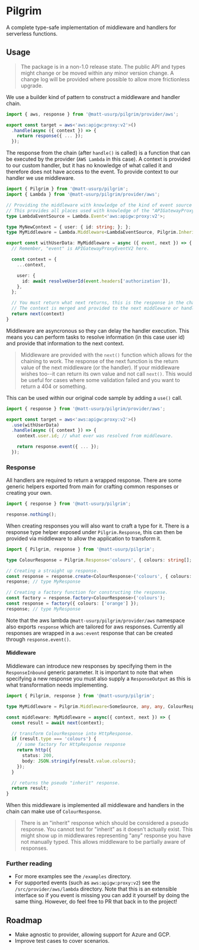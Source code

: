 # Pilgrim

A complete type-safe implementation of middleware and handlers for serverless functions.

## Usage

> The package is in a non-1.0 release state.
> The public API and types might change or be moved within any minor version change.
> A change log will be provided where possible to allow more frictionless upgrade.

We use a builder kind of pattern to construct a middleware and handler chain.

```ts
import { aws, response } from '@matt-usurp/pilgrim/provider/aws';

export const target = aws<'aws:apigw:proxy:v2'>()
  .handle(async ({ context }) => {
    return response({ ... });
  });
```

The response from the chain (after `handle()` is called) is a function that can be executed by the provider (`AWS Lambda` in this case).
A context is provided to our custom handler, but it has no knowledge of what called it and therefore does not have access to the event.
To provide context to our handler we use middleware.

```ts
import { Pilgrim } from '@matt-usurp/pilgrim';
import { Lambda } from '@matt-usurp/pilgrim/provider/aws';

// Providing the middleware with knowledge of the kind of event source
// This provides all places used with knowledge of the "APIGatewayProxyEventV2" event
type LambdaEventSource = Lambda.Event<'aws:apigw:proxy:v2'>;

type MyNewContext = { user: { id: string; }; };
type MyMiddleware = Lambda.Middleware<LambdaEventSource, Pilgrim.Inherit, MyNewContext, Pilgrim.Inherit, Pilgrim.Inherit>;

export const withUserData: MyMiddleware = async ({ event, next }) => {
  // Remember, "event" is APIGatewayProxyEventV2 here.

  const context = {
    ...context,

    user: {
      id: await resolveUserId(event.headers['authorization']),
    },
  };

  // You must return what next returns, this is the response in the chain.
  // The context is merged and provided to the next middleware or handler.
  return next(context)
}
```

Middleware are asyncronous so they can delay the handler execution.
This means you can perform tasks to resolve information (in this case user id) and provide that information to the next context.

> Middleware are provided with the `next()` function which allows for the chaining to work.
> The response of the next function is the return value of the next middleware (or the handler).
> If your middleware wishes too--it can return its own value and not call `next()`.
> This would be useful for cases where some validation failed and you want to return a 404 or something.

This can be used within our original code sample by adding a `use()` call.

```ts
import { response } from '@matt-usurp/pilgrim/provider/aws';

export const target = aws<'aws:apigw:proxy:v2'>()
  .use(withUserData)
  .handle(async ({ context }) => {
    context.user.id; // what ever was resolved from middleware.

    return response.event({ ... });
  });
```

### Response

All handlers are required to return a wrapped response.
There are some generic helpers exported from main for crafting common responses or creating your own.

```ts
import { response } from '@matt-usurp/pilgrim';

response.nothing();
```

When creating responses you will also want to craft a type for it.
There is a response type helper exposed under `Pilgrim.Response`, this can then be provided via middleware to allow the application to transform it.

```ts
import { Pilgrim, response } from '@matt-usurp/pilgrim';

type ColourResponse = Pilgrim.Response<'colours', { colours: string[]; }>;

// Creating a straight up response.
const response = response.create<ColourResponse>('colours', { colours: ['red', 'green', 'blue'] });
response; // type MyResponse

// Creating a factory function for constructing the response.
const factory = response.factory<ColourResponse>('colours');
const response = factory({ colours: ['orange'] });
response; // type MyResponse
```

Note that the aws lambda `@matt-usurp/pilgrim/provider/aws` namespace also exports `response` which are tailored for aws responses.
Currently all responses are wrapped in a `aws:event` response that can be created through `response.event()`.

#### Middleware

Middleware can introduce new responses by specifying them in the `ResponseInbound` generic parameter.
It is important to note that when specifying a new response you must also supply a `ResponseOutput` as this is what transformation needs implementing.

```ts
import { Pilgrim, response } from '@matt-usurp/pilgrim';

type MyMiddleware = Pilgrim.Middleware<SomeSource, any, any, ColourResponse, HttpResponse>;

const middleware: MyMiddleware = async({ context, next }) => {
  const result = await next(context);

  // transform ColourResponse into HttpResponse.
  if (result.type === 'colours') {
    // some factory for HttpResponse response
    return http({
      status: 200,
      body: JSON.stringify(result.value.colours);
    });
  }

  // returns the pseudo "inherit" response.
  return result;
}
```

When this middleware is implemented all middleware and handlers in the chain can make use of `ColourResponse`.

> There is an "inherit" response which should be considered a pseudo response.
> You cannot test for "inherit" as it doesn't actually exist.
> This might show up in middlewares representing "any" response you have not manually typed.
> This allows middleware to be partially aware of responses.

### Further reading

* For more examples see the `/examples` directory.
* For supported events (such as `aws:apigw:proxy:v2`) see the `/src/provider/aws/lambda` directory. Note that this is an extensible interface so if you event is missing you can add it yourself by doing the same thing. However, do feel free to PR that back in to the project!

## Roadmap

* Make agnostic to provider, allowing support for Azure and GCP.
* Improve test cases to cover scenarios.
